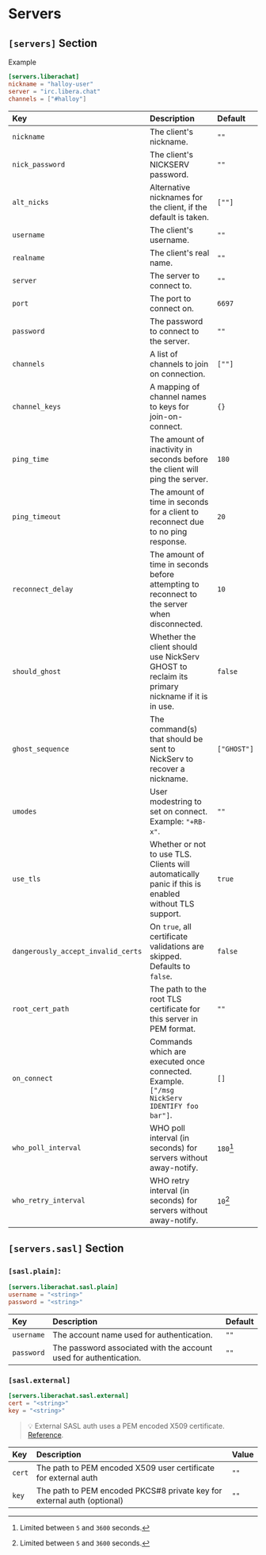 # Servers

## `[servers]` Section

Example

```toml
[servers.liberachat]
nickname = "halloy-user"
server = "irc.libera.chat"
channels = ["#halloy"]
```

| Key                                | Description                                                                                         | Default     |
| :--------------------------------- | :-------------------------------------------------------------------------------------------------- | :---------- |
| `nickname`                         | The client's nickname.                                                                              | `""`        |
| `nick_password`                    | The client's NICKSERV password.                                                                     | `""`        |
| `alt_nicks`                        | Alternative nicknames for the client, if the default is taken.                                      | `[""]`      |
| `username`                         | The client's username.                                                                              | `""`        |
| `realname`                         | The client's real name.                                                                             | `""`        |
| `server`                           | The server to connect to.                                                                           | `""`        |
| `port`                             | The port to connect on.                                                                             | `6697`      |
| `password`                         | The password to connect to the server.                                                              | `""`        |
| `channels`                         | A list of channels to join on connection.                                                           | `[""]`      |
| `channel_keys`                     | A mapping of channel names to keys for join-on-connect.                                             | `{}`        |
| `ping_time`                        | The amount of inactivity in seconds before the client will ping the server.                         | `180`       |
| `ping_timeout`                     | The amount of time in seconds for a client to reconnect due to no ping response.                    | `20`        |
| `reconnect_delay`                  | The amount of time in seconds before attempting to reconnect to the server when disconnected.       | `10`        |
| `should_ghost`                     | Whether the client should use NickServ GHOST to reclaim its primary nickname if it is in use.       | `false`     |
| `ghost_sequence`                   | The command(s) that should be sent to NickServ to recover a nickname.                               | `["GHOST"]` |
| `umodes`                           | User modestring to set on connect. Example: `"+RB-x"`.                                              | `""`        |
| `use_tls`                          | Whether or not to use TLS. Clients will automatically panic if this is enabled without TLS support. | `true`      |
| `dangerously_accept_invalid_certs` | On `true`, all certificate validations are skipped. Defaults to `false`.                            | `false`     |
| `root_cert_path`                   | The path to the root TLS certificate for this server in PEM format.                                 | `""`        |
| `on_connect`                       | Commands which are executed once connected. Example. `["/msg NickServ IDENTIFY foo bar"]`.          | `[]`        |
| `who_poll_interval`                | WHO poll interval (in seconds) for servers without away-notify.                                     | `180`[^1]   |
| `who_retry_interval`               | WHO retry interval (in seconds) for servers without away-notify.                                    | `10`[^1]    |

[^1]: Limited between `5` and `3600` seconds.

## `[servers.sasl]` Section

### `[sasl.plain]`:

```toml
[servers.liberachat.sasl.plain]
username = "<string>"
password = "<string>"
```

| Key        | Description                                                       | Default |
| :--------- | :---------------------------------------------------------------- | :------ |
| `username` | The account name used for authentication.                         | `""`    |
| `password` | The password associated with the account used for authentication. | `""`    |


### `[sasl.external]`

```toml
[servers.liberachat.sasl.external]
cert = "<string>"
key = "<string>"
```

> 💡 External SASL auth uses a PEM encoded X509 certificate. [Reference](https://libera.chat/guides/certfp).

| Key    | Description                                                             | Value |
| :----- | :---------------------------------------------------------------------- | :---- |
| `cert` | The path to PEM encoded X509 user certificate for external auth         | `""`  |
| `key`  | The path to PEM encoded PKCS#8 private key for external auth (optional) | `""`  |
